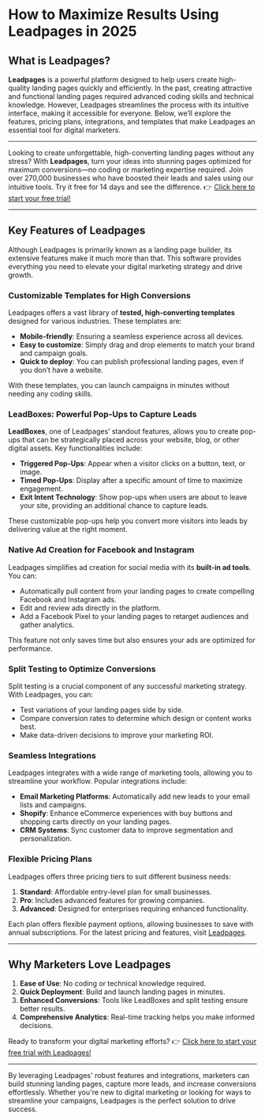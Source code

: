 # How to Maximize Results Using Leadpages in 2025

## What is Leadpages?

**Leadpages** is a powerful platform designed to help users create high-quality landing pages quickly and efficiently. In the past, creating attractive and functional landing pages required advanced coding skills and technical knowledge. However, Leadpages streamlines the process with its intuitive interface, making it accessible for everyone. Below, we’ll explore the features, pricing plans, integrations, and templates that make Leadpages an essential tool for digital marketers.

---

Looking to create unforgettable, high-converting landing pages without any stress? With **Leadpages**, turn your ideas into stunning pages optimized for maximum conversions—no coding or marketing expertise required. Join over 270,000 businesses who have boosted their leads and sales using our intuitive tools. Try it free for 14 days and see the difference. 👉 [Click here to start your free trial!](https://bit.ly/LEadPages)

---

## Key Features of Leadpages

Although Leadpages is primarily known as a landing page builder, its extensive features make it much more than that. This software provides everything you need to elevate your digital marketing strategy and drive growth.

### Customizable Templates for High Conversions

Leadpages offers a vast library of **tested, high-converting templates** designed for various industries. These templates are:

- **Mobile-friendly**: Ensuring a seamless experience across all devices.
- **Easy to customize**: Simply drag and drop elements to match your brand and campaign goals.
- **Quick to deploy**: You can publish professional landing pages, even if you don’t have a website.

With these templates, you can launch campaigns in minutes without needing any coding skills.

### LeadBoxes: Powerful Pop-Ups to Capture Leads

**LeadBoxes**, one of Leadpages’ standout features, allows you to create pop-ups that can be strategically placed across your website, blog, or other digital assets. Key functionalities include:

- **Triggered Pop-Ups**: Appear when a visitor clicks on a button, text, or image.
- **Timed Pop-Ups**: Display after a specific amount of time to maximize engagement.
- **Exit Intent Technology**: Show pop-ups when users are about to leave your site, providing an additional chance to capture leads.

These customizable pop-ups help you convert more visitors into leads by delivering value at the right moment.

### Native Ad Creation for Facebook and Instagram

Leadpages simplifies ad creation for social media with its **built-in ad tools**. You can:

- Automatically pull content from your landing pages to create compelling Facebook and Instagram ads.
- Edit and review ads directly in the platform.
- Add a Facebook Pixel to your landing pages to retarget audiences and gather analytics.

This feature not only saves time but also ensures your ads are optimized for performance.

### Split Testing to Optimize Conversions

Split testing is a crucial component of any successful marketing strategy. With Leadpages, you can:

- Test variations of your landing pages side by side.
- Compare conversion rates to determine which design or content works best.
- Make data-driven decisions to improve your marketing ROI.

### Seamless Integrations

Leadpages integrates with a wide range of marketing tools, allowing you to streamline your workflow. Popular integrations include:

- **Email Marketing Platforms**: Automatically add new leads to your email lists and campaigns.
- **Shopify**: Enhance eCommerce experiences with buy buttons and shopping carts directly on your landing pages.
- **CRM Systems**: Sync customer data to improve segmentation and personalization.

### Flexible Pricing Plans

Leadpages offers three pricing tiers to suit different business needs:

1. **Standard**: Affordable entry-level plan for small businesses.
2. **Pro**: Includes advanced features for growing companies.
3. **Advanced**: Designed for enterprises requiring enhanced functionality.

Each plan offers flexible payment options, allowing businesses to save with annual subscriptions. For the latest pricing and features, visit [Leadpages](https://bit.ly/LEadPages).

---

## Why Marketers Love Leadpages

1. **Ease of Use**: No coding or technical knowledge required.
2. **Quick Deployment**: Build and launch landing pages in minutes.
3. **Enhanced Conversions**: Tools like LeadBoxes and split testing ensure better results.
4. **Comprehensive Analytics**: Real-time tracking helps you make informed decisions.

Ready to transform your digital marketing efforts? 👉 [Click here to start your free trial with Leadpages!](https://bit.ly/LEadPages)

---

By leveraging Leadpages' robust features and integrations, marketers can build stunning landing pages, capture more leads, and increase conversions effortlessly. Whether you're new to digital marketing or looking for ways to streamline your campaigns, Leadpages is the perfect solution to drive success.
